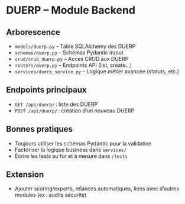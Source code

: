# DUERP – Module Backend

## Arborescence

- `models/duerp.py` – Table SQLAlchemy des DUERP
- `schemas/duerp.py` – Schémas Pydantic in/out
- `crud/crud_duerp.py` – Accès CRUD aux DUERP
- `routers/duerp.py` – Endpoints API (list, create…)
- `services/duerp_service.py` – Logique métier avancée (statuts, etc.)

## Endpoints principaux

- `GET /api/duerp/` : liste des DUERP
- `POST /api/duerp/` : création d’un nouveau DUERP

## Bonnes pratiques

- Toujours utiliser les schémas Pydantic pour la validation
- Factoriser la logique business dans `services/`
- Écrire les tests au fur et à mesure dans `/tests`

## Extension

- Ajouter scoring/exports, relances automatiques, liens avec d’autres modules (ex : audits sécurité)
